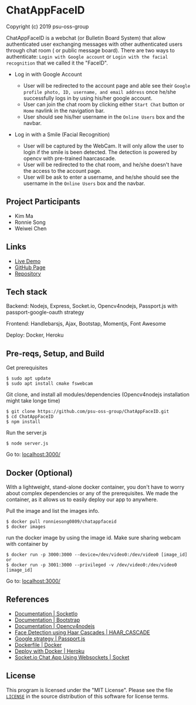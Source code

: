 # ChatAppFaceID

Copyright (c) 2019 psu-oss-group

ChatAppFaceID is a webchat (or Bulletin Board System) that allow authenticated user exchanging messages with other authenticated users through chat room ( or public message board). There are two ways to authenticate: `Login with Google account` or `Login with the facial recognition` that we called it the "FaceID".

- Log in with Google Account
  - User will be redirected to the account page and able see their `Google profile photo, ID, username, and email address` once he/she successfully logs in by using his/her google account.
  - User can join the chat room by clicking either `Start Chat` button or `Home` navlink in the navigation bar.
  - User should see his/her username in the `Online Users` box and the navbar.

- Log in with a Smile (Facial Recognition)
  - User will be captured by the WebCam. It will only allow the user to login if the smile is been detected. The detection is powered by opencv with pre-trained haarcascade.
  - User will be redirected to the chat room, and he/she doesn't have the access to the account page.
  - User will be ask to enter a username, and he/she should see the username in the `Online Users` box and the navbar.

## Project Participants

- Kim Ma
- Ronnie Song
- Weiwei Chen

## Links
- [Live Demo](https://agile-tor-53744.herokuapp.com/)
- [GitHub Page](https://psu-oss-group.github.io/ChatAppFaceID/)
- [Repository](https://github.com/psu-oss-group)

## Tech stack

Backend: Nodejs, Express, Socket.io, Opencv4nodejs, Passport.js with passport-google-oauth strategy

Frontend: Handlebarsjs, Ajax, Bootstap, Momentjs, Font Awesome

Deploy: Docker, Heroku

## Pre-reqs, Setup, and Build

Get prerequisites
```shell
$ sudo apt update
$ sudo apt install cmake fswebcam
```

Git clone, and install all modules/dependencies (Opencv4nodejs installation might take longe time)
```shell
$ git clone https://github.com/psu-oss-group/ChatAppFaceID.git
$ cd ChatAppFaceID
$ npm install

```

Run the server.js
```shell
$ node server.js
```
Go to: [localhost:3000/](http://localhost:3000/)

## Docker (Optional)

With a lightweight, stand-alone docker container, you don't have to worry about complex dependencies or any of the prerequisites.
We made the container, as it allows us to easily deploy our app to anywhere.

Pull the image and list the images info.
```shell
$ docker pull ronniesong0809/chatappfaceid
$ docker images
```
run the docker image by using the image id. Make sure sharing webcam with container by
```shell
$ docker run -p 3000:3000 --device=/dev/video0:/dev/video0 [image_id]
or
$ docker run -p 3001:3000 --privileged -v /dev/video0:/dev/video0 [image_id]
```
Go to: [localhost:3000/](http://localhost:3000/)

## References

- [Documentation | SocketIo](https://socket.io/docs/)
- [Documentation | Bootstrap](https://getbootstrap.com/docs/4.0/getting-started/introduction/)
- [Documentation | Opencv4nodejs](https://github.com/justadudewhohacks/opencv4nodejs)
- [Face Detection using Haar Cascades | HAAR_CASCADE](https://www.bogotobogo.com/python/OpenCV_Python/python_opencv3_Image_Object_Detection_Face_Detection_Haar_Cascade_Classifiers.php)
- [Google strategy | Passport.js](http://www.passportjs.org/docs/google/)
- [Dockerfile | Docker](https://docs.docker.com/engine/reference/builder/)
- [Deploy with Docker | Heroku](https://devcenter.heroku.com/articles/build-docker-images-heroku-yml)
- [Socket.io Chat App Using Websockets | Socket](https://www.youtube.com/watch?v=tHbCkikFfDE&amp=&t=1426s)

## License

This program is licensed under the "MIT License". Please
see the file [`LICENSE`](https://github.com/psu-oss-group/ChatAppFaceID/blob/master/LICENSE) in the source distribution of this
software for license terms.
